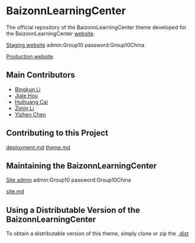 # BaizonnLearningCenter

The official repository of the BaizonnLearningCenter theme developed for the BaizonnLearningCenter [website](http://www.baizonn.com/).


[Staging website](https://baizonn.site/group-10-staging/)
admin:Group10
password:Group10China

[Production website](https://baizonn.site/)

## Main Contributors
- [Bingkun Li](https://github.com/levels0230)
- [Jiale Hou](https://github.com/Haiqiangwang21)
- [Huihuang Cai](https://github.com/aidenlignieres)
- [Zimin Li](https://github.com/CalebWebsterJCU)
- [Yizhen Chen](https://github.com/CalebWebsterJCU)

## Contributing to this Project
 [deployment.md](https://github.com/cp3402-students/cp3402-2022-1-site-group10-sp52/blob/main/Deployment.md) 
[theme.md](https://github.com/cp3402-students/cp3402-2022-1-site-group10-sp52/blob/main/Theme.md)

## Maintaining the BaizonnLearningCenter
[Site admin](https://baizonn.site/admin)
admin:Group10
password:Group10China

[site.md](https://github.com/cp3402-students/cp3402-2022-1-site-group10-sp52/blob/main/Site.md)

## Using a Distributable Version of the BaizonnLearningCenter
To obtain a distributable version of this theme, simply clone or zip the _[dist](https://github.com/cp3402-students/cp3402-2022-1-site-group10-sp52)




